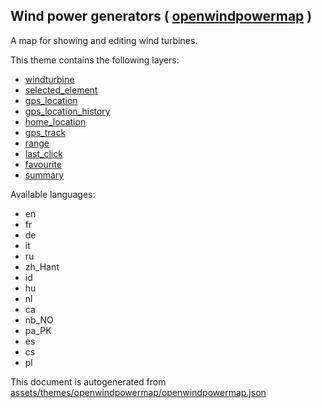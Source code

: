 [//]: # (WARNING: this file is automatically generated. Please find the sources at the bottom and edit those sources)



 Wind power generators ( [openwindpowermap](https://mapcomplete.org/openwindpowermap) ) 
----------------------------------------------------------------------------------------



A map for showing and editing wind turbines.

This theme contains the following layers:



  - [windturbine](../Layers/windturbine.md)
  - [selected_element](../Layers/selected_element.md)
  - [gps_location](../Layers/gps_location.md)
  - [gps_location_history](../Layers/gps_location_history.md)
  - [home_location](../Layers/home_location.md)
  - [gps_track](../Layers/gps_track.md)
  - [range](../Layers/range.md)
  - [last_click](../Layers/last_click.md)
  - [favourite](../Layers/favourite.md)
  - [summary](../Layers/summary.md)


Available languages:



  - en
  - fr
  - de
  - it
  - ru
  - zh_Hant
  - id
  - hu
  - nl
  - ca
  - nb_NO
  - pa_PK
  - es
  - cs
  - pl
 

This document is autogenerated from [assets/themes/openwindpowermap/openwindpowermap.json](https://github.com/pietervdvn/MapComplete/blob/develop/assets/themes/openwindpowermap/openwindpowermap.json)
